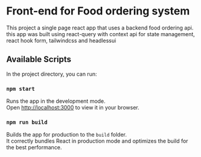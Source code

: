 # Front-end for Food ordering system  

This project  a single page react app that uses a backend food ordering api. this app was built using react-query with context api for state management, react hook form, tailwindcss and headlessui

## Available Scripts

In the project directory, you can run:

### `npm start`

Runs the app in the development mode.\
Open [http://localhost:3000](http://localhost:3000) to view it in your browser.


### `npm run build`

Builds the app for production to the `build` folder.\
It correctly bundles React in production mode and optimizes the build for the best performance.

